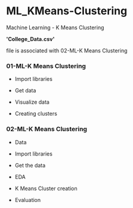 # ML_KMeans-Clustering
Machine Learning - K Means Clustering

**'College_Data.csv'** 

file is associated with 02-ML-K Means Clustering

### 01-ML-K Means Clustering
- Import libraries

- Get data

- Visualize data

- Creating clusters

### 02-ML-K Means Clustering
- Data

- Import libraries

- Get the data

- EDA

- K Means Cluster creation

- Evaluation
